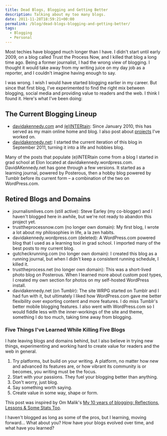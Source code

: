 ```yaml
---
title: Dead Blogs, Blogging and Getting Better
description: Talking about my too many blogs.
date: 2011-11-28T18:59:21+00:00
permalink: /blog/dead-blogs-blogging-and-getting-better/
tags:
  - Blogging
  - Personal
---
```


Most techies have blogged much longer than I have. I didn't start until early 2009, on a blog called Trust the Process Now, and I killed that blog a long time ago. Being a former journalist, I had the wrong view of blogging. I thought it would take away from my writing juice on my day job as a reporter, and I couldn't imagine having enough to say.

I was wrong. I wish I would have started blogging earlier in my career. But since that first blog, I've experimented to find the right mix between blogging, social media and providing value to readers and the web. I think I found it. Here's what I've been doing:

## The Current Blogging Lineup

  * [davidakennedy.com](http://davidakennedy.com/) and [(e)INTERtain](http://davidakennedy.com/blog/): Since January 2010, this has served as my main online home and blog. I also post about [projects](http://davidakennedy.com/projects/) I've worked on.
  * [davidakennedy.net](http://davidakennedy.net/): I started the current iteration of this blog in September 2011, turning it into a life and hobbies blog.

Many of the posts that populate (e)INTERtain come from a blog I started in grad school at Elon located at davidakennedy.wordpress.com. DavidAKennedy.net has gone through a few versions. It started as a learning journal, powered by Posterous, then a hobby blog powered by Tumblr before its current form – a combination of the two on WordPress.com.

## Retired Blogs and Domains

  * journalismlives.com (still active): Steve Earley (my co-blogger) and I haven't blogged here in awhile, but we're not ready to abandon this project yet.
  * trusttheprocessnow.com (no longer own domain): My first blog, I wrote a lot about my philosophies in life, a la zen habits.
  * davidakennedy.wordpress.com (deleted): A WordPress.com powered blog that I used as a learning tool in grad school. I imported many of the best posts to my current blog.
  * gutcheckrunning.com (no longer own domain): I created this blog as a running journal, but when I didn't keep a consistent running schedule, I killed it.
  * trusttheprocess.net (no longer own domain): This was a short-lived photo blog on Posterous. When I learned more about custom post types, I created my own section for photos on my self-hosted WordPress install.
  * davidakennedy.net (on Tumblr): The site WRPG started on Tumblr and I had fun with it, but ultimately I liked how WordPress.com gave me better flexibility over exporting content and more features. I do miss Tumblr's better mobile blogging features. I also went with WordPress.com so I would fiddle less with the inner-workings of the site and theme, something I do too much, taking time away from blogging.

### Five Things I've Learned While Killing Five Blogs

I hate leaving blogs and domains behind, but I also believe in trying new things, experimenting and working hard to create value for readers and the web in general.

  1. Try platforms, but build on your writing. A platform, no matter how new and advanced its features are, or how vibrant its community is or becomes, you writing must be the focus.
  2. Start with your passions. They fuel your blogging better than anything.
  3. Don't worry, just blog.
  4. Say something worth saying.
  5. Create value in some way, shape or form.

This post was inspired by Om Malik's [My 10 years of blogging: Reflections, Lessons & Some Stats Too](http://gigaom.com/2011/11/26/10-years-gigaom/).

I haven't blogged as long as some of the pros, but I learning, moving forward… What about you? How have your blogs evolved over time, and what have you learned?
